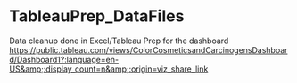 # TableauPrep_DataFiles
Data cleanup done in Excel/Tableau Prep for the dashboard https://public.tableau.com/views/ColorCosmeticsandCarcinogensDashboard/Dashboard1?:language=en-US&amp;:display_count=n&amp;:origin=viz_share_link
